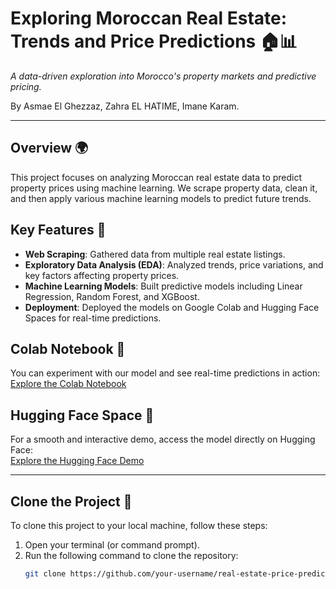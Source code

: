 # Exploring Moroccan Real Estate: Trends and Price Predictions 🏠📊
*A data-driven exploration into Morocco's property markets and predictive pricing.*

By Asmae El Ghezzaz, Zahra EL HATIME, Imane Karam.

---

## Overview 🌍
This project focuses on analyzing Moroccan real estate data to predict property prices using machine learning. We scrape property data, clean it, and then apply various machine learning models to predict future trends.

## Key Features 🚀
- **Web Scraping**: Gathered data from multiple real estate listings.
- **Exploratory Data Analysis (EDA)**: Analyzed trends, price variations, and key factors affecting property prices.
- **Machine Learning Models**: Built predictive models including Linear Regression, Random Forest, and XGBoost.
- **Deployment**: Deployed the models on Google Colab and Hugging Face Spaces for real-time predictions.

## Colab Notebook 📑
You can experiment with our model and see real-time predictions in action:  
[Explore the Colab Notebook](https://colab.research.google.com/drive/1sWd5QhPXL0MpLsRsYBb7JuxK8uDTYCaq?authuser=1#scrollTo=iJF6DFW618jR)

## Hugging Face Space 🚀
For a smooth and interactive demo, access the model directly on Hugging Face:  
[Explore the Hugging Face Demo](https://huggingface.co/spaces/saaara/real_estate_price_prediction)

---

## Clone the Project 🔧

To clone this project to your local machine, follow these steps:

1. Open your terminal (or command prompt).
2. Run the following command to clone the repository:
   ```bash
   git clone https://github.com/your-username/real-estate-price-prediction.git
